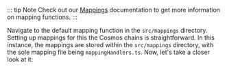 <!-- #region level2 -->

<!-- @include: ./mapping-intro.md#level2 -->

::: tip Note
Check out our [Mappings](../../build/manifest/chain-specific/cosmos.md) documentation to get more information on mapping functions.
:::

Navigate to the default mapping function in the `src/mappings` directory. Setting up mappings for this the Cosmos chains is straightforward. In this instance, the mappings are stored within the `src/mappings` directory, with the sole mapping file being `mappingHandlers.ts`. Now, let's take a closer look at it:

<!-- #endregion level2 -->
